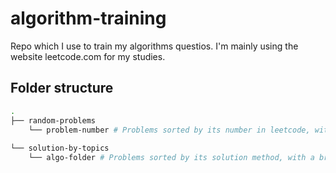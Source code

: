 # algorithm-training

Repo which I use to train my algorithms questios. I'm mainly using the website leetcode.com for my studies.

## Folder structure

```Bash
.                           
├── random-problems 
    └── problem-number # Problems sorted by its number in leetcode, with its solution.                 
                      
└── solution-by-topics          
    └── algo-folder # Problems sorted by its solution method, with a brief algorithm explanation in each readMe               
```
